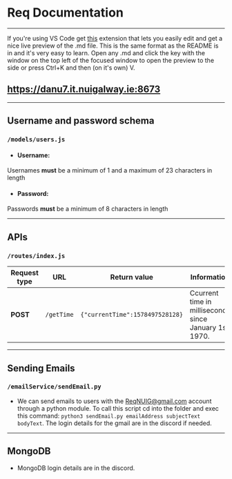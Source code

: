 # Req Documentation 
____

If you're using VS Code get [this](https://marketplace.visualstudio.com/items?itemName=shd101wyy.markdown-preview-enhanced) extension that lets you easily edit and get a nice live preview of the .md file. This is the same format as the README is in and it's very easy to learn. Open any .md and click the key with the window on the top left of the focused window to open the preview to the side or press Ctrl+K and then (on it's own) V.

## https://danu7.it.nuigalway.ie:8673
____
## Username and password schema
### `/models/users.js`
* ####  Username:
Usernames **must** be a minimum of 1 and a maximum of 23 characters in length
* #### Password:
Passwords **must** be a minimum of 8 characters in length
____

## APIs
### `/routes/index.js`
| Request type  | URL | Return value|  Information |
| ------------- | ------------- | ------------- | ------------- |
| **POST**  | `/getTime` | `{"currentTime":1578497528128}` | Ccurrent time in milliseconds since January 1st 1970.  |
____

## Sending Emails
### `/emailService/sendEmail.py`
* We can send emails to users with the ReqNUIG@gmail.com account through a python module. To call this script cd into the folder and exec this command: `python3 sendEmail.py emailAddress subjectText bodyText`. The login details for the gmail are in the discord if needed.
____
## MongoDB

* MongoDB login details are in the discord.
